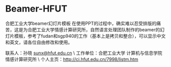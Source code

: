 # Beamer-HFUT
合肥工业大学beamer幻灯片模板
在使用PPT的过程中，确实难以忍受排版的痛苦，这是为合肥工业大学情感计算研究所，自然语言处理团队制作的beamer的幻灯片模板，参考了fudan和sgp940的工作（基本上是拷贝和整合），可以显示中文和英文，请各位自由修改和使用。

联系人：孙晓 sunx@hfut.edu.cn \\
工作单位：合肥工业大学 计算机与信息学院 情感计算研究所 \\
个人主页：http://ci.hfut.edu.cn/7998/listm.htm

